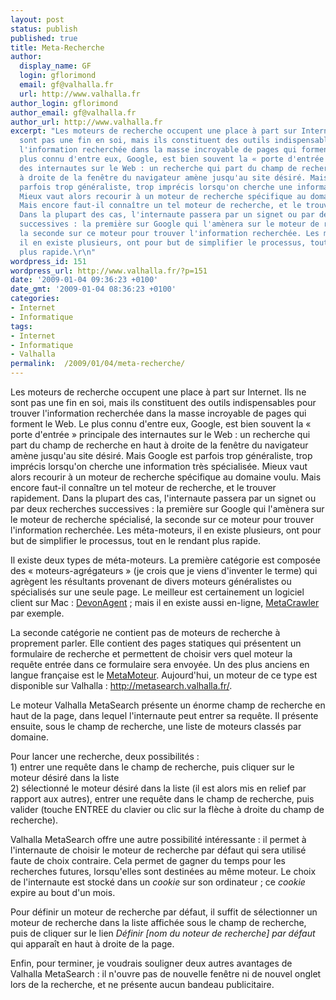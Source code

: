 ```yaml
---
layout: post
status: publish
published: true
title: Meta-Recherche
author:
  display_name: GF
  login: gflorimond
  email: gf@valhalla.fr
  url: http://www.valhalla.fr
author_login: gflorimond
author_email: gf@valhalla.fr
author_url: http://www.valhalla.fr
excerpt: "Les moteurs de recherche occupent une place à part sur Internet. Ils ne
  sont pas une fin en soi, mais ils constituent des outils indispensables pour trouver
  l'information recherchée dans la masse incroyable de pages qui forment le Web. Le
  plus connu d'entre eux, Google, est bien souvent la « porte d'entrée » principale
  des internautes sur le Web : un recherche qui part du champ de recherche en haut
  à droite de la fenêtre du navigateur amène jusqu'au site désiré. Mais Google est
  parfois trop généraliste, trop imprécis lorsqu'on cherche une information très spécialisée.
  Mieux vaut alors recourir à un moteur de recherche spécifique au domaine voulu.
  Mais encore faut-il connaître un tel moteur de recherche, et le trouver rapidement.
  Dans la plupart des cas, l'internaute passera par un signet ou par deux recherches
  successives : la première sur Google qui l'amènera sur le moteur de recherche spécialisé,
  la seconde sur ce moteur pour trouver l'information recherchée. Les méta-moteurs,
  il en existe plusieurs, ont pour but de simplifier le processus, tout en le rendant
  plus rapide.\r\n"
wordpress_id: 151
wordpress_url: http://www.valhalla.fr/?p=151
date: '2009-01-04 09:36:23 +0100'
date_gmt: '2009-01-04 08:36:23 +0100'
categories:
- Internet
- Informatique
tags:
- Internet
- Informatique
- Valhalla
permalink:  /2009/01/04/meta-recherche/
---
```

<p>Les moteurs de recherche occupent une place à part sur Internet. Ils ne sont pas une fin en soi, mais ils constituent des outils indispensables pour trouver l'information recherchée dans la masse incroyable de pages qui forment le Web. Le plus connu d'entre eux, Google, est bien souvent la « porte d'entrée » principale des internautes sur le Web : un recherche qui part du champ de recherche en haut à droite de la fenêtre du navigateur amène jusqu'au site désiré. Mais Google est parfois trop généraliste, trop imprécis lorsqu'on cherche une information très spécialisée. Mieux vaut alors recourir à un moteur de recherche spécifique au domaine voulu. Mais encore faut-il connaître un tel moteur de recherche, et le trouver rapidement. Dans la plupart des cas, l'internaute passera par un signet ou par deux recherches successives : la première sur Google qui l'amènera sur le moteur de recherche spécialisé, la seconde sur ce moteur pour trouver l'information recherchée. Les méta-moteurs, il en existe plusieurs, ont pour but de simplifier le processus, tout en le rendant plus rapide.<br />
<a id="more"></a><a id="more-151"></a></p>
<p>Il existe deux types de méta-moteurs. La première catégorie est composée des « moteurs-agrégateurs » (je crois que je viens d'inventer le terme) qui agrègent les résultants provenant de divers moteurs généralistes ou spécialisés sur une seule page. Le meilleur est certainement un logiciel client sur Mac : <a href="http://www.devon-technologies.com/products/devonagent/">DevonAgent</a> ; mais il en existe aussi en-ligne, <a href="http://www.metacrawler.com">MetaCrawler</a> par exemple.</p>
<p>La seconde catégorie ne contient pas de moteurs de recherche à proprement parler. Elle contient des pages statiques qui présentent un formulaire de recherche et permettent de choisir vers quel moteur la requête entrée dans ce formulaire sera envoyée. Un des plus anciens en langue française est le <a href="http://michel.buze.perso.neuf.fr/123/recherche.htm">MetaMoteur</a>. Aujourd'hui, un moteur de ce type est disponible sur Valhalla : <a href="http://metasearch.valhalla.fr/">http://metasearch.valhalla.fr/</a>.</p>
<p>Le moteur Valhalla MetaSearch présente un énorme champ de recherche en haut de la page, dans lequel l'internaute peut entrer sa requête. Il présente ensuite, sous le champ de recherche, une liste de moteurs classés par domaine. </p>
<p>Pour lancer une recherche, deux possibilités :<br />
1) entrer une requête dans le champ de recherche, puis cliquer sur le moteur désiré dans la liste<br />
2) sélectionné le moteur désiré dans la liste (il est alors mis en relief par rapport aux autres), entrer une requête dans le champ de recherche, puis valider (touche ENTREE du clavier ou clic sur la flèche à droite du champ de recherche).</p>
<p>Valhalla MetaSearch offre une autre possibilité intéressante : il permet à l'internaute de choisir le moteur de recherche par défaut qui sera utilisé faute de choix contraire. Cela permet de gagner du temps pour les recherches futures, lorsqu'elles sont destinées au même moteur. Le choix de l'internaute est stocké dans un <i>cookie</i> sur son ordinateur ; ce <i>cookie</i> expire au bout d'un mois. </p>
<p>Pour définir un moteur de recherche par défaut, il suffit de sélectionner un moteur de recherche dans la liste affichée sous le champ de recherche, puis de cliquer sur le lien <i>Définir [nom du noteur de recherche] par défaut</i> qui apparaît en haut à droite de la page.</p>
<p>Enfin, pour terminer, je voudrais souligner deux autres avantages de Valhalla MetaSearch : il n'ouvre pas de nouvelle fenêtre ni de nouvel onglet lors de la recherche, et ne présente aucun bandeau publicitaire.</p>
